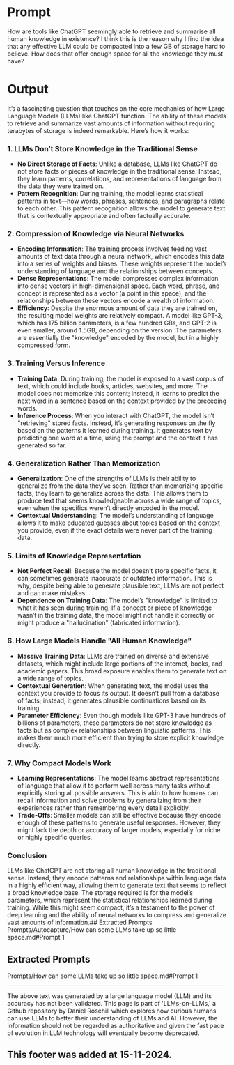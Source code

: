 # Prompt

How are tools like ChatGPT seemingly able to retrieve and summarise all human knowledge in existence? I think this is the reason why I find the idea that any effective LLM could be compacted into a few GB of storage hard to believe. How does that offer enough space for all the knowledge they must have?

# Output

It’s a fascinating question that touches on the core mechanics of how Large Language Models (LLMs) like ChatGPT function. The ability of these models to retrieve and summarize vast amounts of information without requiring terabytes of storage is indeed remarkable. Here’s how it works:

### 1. LLMs Don’t Store Knowledge in the Traditional Sense

- **No Direct Storage of Facts**: Unlike a database, LLMs like ChatGPT do not store facts or pieces of knowledge in the traditional sense. Instead, they learn patterns, correlations, and representations of language from the data they were trained on.
- **Pattern Recognition**: During training, the model learns statistical patterns in text—how words, phrases, sentences, and paragraphs relate to each other. This pattern recognition allows the model to generate text that is contextually appropriate and often factually accurate.

### 2. Compression of Knowledge via Neural Networks

- **Encoding Information**: The training process involves feeding vast amounts of text data through a neural network, which encodes this data into a series of weights and biases. These weights represent the model’s understanding of language and the relationships between concepts.
- **Dense Representations**: The model compresses complex information into dense vectors in high-dimensional space. Each word, phrase, and concept is represented as a vector (a point in this space), and the relationships between these vectors encode a wealth of information.
- **Efficiency**: Despite the enormous amount of data they are trained on, the resulting model weights are relatively compact. A model like GPT-3, which has 175 billion parameters, is a few hundred GBs, and GPT-2 is even smaller, around 1.5GB, depending on the version. The parameters are essentially the "knowledge" encoded by the model, but in a highly compressed form.

### 3. Training Versus Inference

- **Training Data**: During training, the model is exposed to a vast corpus of text, which could include books, articles, websites, and more. The model does not memorize this content; instead, it learns to predict the next word in a sentence based on the context provided by the preceding words.
- **Inference Process**: When you interact with ChatGPT, the model isn’t "retrieving" stored facts. Instead, it’s generating responses on the fly based on the patterns it learned during training. It generates text by predicting one word at a time, using the prompt and the context it has generated so far.

### 4. Generalization Rather Than Memorization

- **Generalization**: One of the strengths of LLMs is their ability to generalize from the data they’ve seen. Rather than memorizing specific facts, they learn to generalize across the data. This allows them to produce text that seems knowledgeable across a wide range of topics, even when the specifics weren’t directly encoded in the model.
- **Contextual Understanding**: The model’s understanding of language allows it to make educated guesses about topics based on the context you provide, even if the exact details were never part of the training data.

### 5. Limits of Knowledge Representation

- **Not Perfect Recall**: Because the model doesn’t store specific facts, it can sometimes generate inaccurate or outdated information. This is why, despite being able to generate plausible text, LLMs are not perfect and can make mistakes.
- **Dependence on Training Data**: The model’s "knowledge" is limited to what it has seen during training. If a concept or piece of knowledge wasn’t in the training data, the model might not handle it correctly or might produce a "hallucination" (fabricated information).

### 6. How Large Models Handle "All Human Knowledge"

- **Massive Training Data**: LLMs are trained on diverse and extensive datasets, which might include large portions of the internet, books, and academic papers. This broad exposure enables them to generate text on a wide range of topics.
- **Contextual Generation**: When generating text, the model uses the context you provide to focus its output. It doesn’t pull from a database of facts; instead, it generates plausible continuations based on its training.
- **Parameter Efficiency**: Even though models like GPT-3 have hundreds of billions of parameters, these parameters do not store knowledge as facts but as complex relationships between linguistic patterns. This makes them much more efficient than trying to store explicit knowledge directly.

### 7. Why Compact Models Work

- **Learning Representations**: The model learns abstract representations of language that allow it to perform well across many tasks without explicitly storing all possible answers. This is akin to how humans can recall information and solve problems by generalizing from their experiences rather than remembering every detail explicitly.
- **Trade-Offs**: Smaller models can still be effective because they encode enough of these patterns to generate useful responses. However, they might lack the depth or accuracy of larger models, especially for niche or highly specific queries.

### Conclusion

LLMs like ChatGPT are not storing all human knowledge in the traditional sense. Instead, they encode patterns and relationships within language data in a highly efficient way, allowing them to generate text that seems to reflect a broad knowledge base. The storage required is for the model’s parameters, which represent the statistical relationships learned during training. While this might seem compact, it’s a testament to the power of deep learning and the ability of neural networks to compress and generalize vast amounts of information.## Extracted Prompts
Prompts/Autocapture/How can some LLMs take up so little space.md#Prompt 1

## Extracted Prompts

Prompts/How can some LLMs take up so little space.md#Prompt 1

---

The above text was generated by a large language model (LLM) and its accuracy has not been validated. This page is part of 'LLMs-on-LLMs,' a Github repository by Daniel Rosehill which explores how curious humans can use LLMs to better their understanding of LLMs and AI. However, the information should not be regarded as authoritative and given the fast pace of evolution in LLM technology will eventually become deprecated. 

This footer was added at 15-11-2024.
---